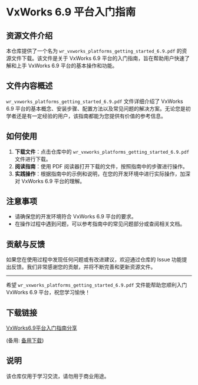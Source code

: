 # VxWorks 6.9 平台入门指南

## 资源文件介绍

本仓库提供了一个名为 `wr_vxworks_platforms_getting_started_6.9.pdf` 的资源文件下载。该文件是关于 VxWorks 6.9 平台的入门指南，旨在帮助用户快速了解和上手 VxWorks 6.9 平台的基本操作和功能。

## 文件内容概述

`wr_vxworks_platforms_getting_started_6.9.pdf` 文件详细介绍了 VxWorks 6.9 平台的基本概念、安装步骤、配置方法以及常见问题的解决方案。无论您是初学者还是有一定经验的用户，该指南都能为您提供有价值的参考信息。

## 如何使用

1. **下载文件**：点击仓库中的 `wr_vxworks_platforms_getting_started_6.9.pdf` 文件进行下载。
2. **阅读指南**：使用 PDF 阅读器打开下载的文件，按照指南中的步骤进行操作。
3. **实践操作**：根据指南中的示例和说明，在您的开发环境中进行实际操作，加深对 VxWorks 6.9 平台的理解。

## 注意事项

- 请确保您的开发环境符合 VxWorks 6.9 平台的要求。
- 在操作过程中遇到问题，可以参考指南中的常见问题部分或查阅相关文档。

## 贡献与反馈

如果您在使用过程中发现任何问题或有改进建议，欢迎通过仓库的 Issue 功能提出反馈。我们非常感谢您的贡献，并将不断完善和更新资源文件。

---

希望 `wr_vxworks_platforms_getting_started_6.9.pdf` 文件能帮助您顺利入门 VxWorks 6.9 平台，祝您学习愉快！

## 下载链接
[VxWorks6.9平台入门指南分享](https://pan.quark.cn/s/7d7589c0e974) 

(备用: [备用下载](https://pan.baidu.com/s/1tQiD-ZfthKTaTMnRv8Tddg?pwd=1234))

## 说明

该仓库仅用于学习交流，请勿用于商业用途。
